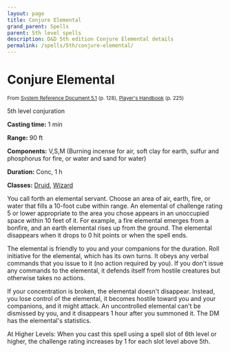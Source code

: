 ```yaml
---
layout: page
title: Conjure Elemental
grand_parent: Spells
parent: 5th level spells 
description: D&D 5th edition Conjure Elemental details
permalink: /spells/5th/conjure-elemental/
---
```


# Conjure Elemental

<small>From <a target="_blank" href="https://media.wizards.com/2016/downloads/DND/SRD-OGL_V5.1.pdf">System Reference Document 5.1</a> (p. 128), <a target="_blank" href="https://dnd.wizards.com/products/tabletop-games/rpg-products/rpg_playershandbook">Player's Handbook</a> (p. 225)</small>


5th level conjuration

**Casting time:** 1 min

**Range:** 90 ft

**Components:** V,S,M (Burning incense for air, soft clay for earth, sulfur and phosphorus for fire, or water and sand for water)

**Duration:** Conc, 1 h

**Classes:** [Druid](/classes/druid/), [Wizard](/classes/wizard/)

You call forth an elemental servant. Choose an area of air, earth, fire, or water that fills a 10-foot cube within range. An elemental of challenge rating 5 or lower appropriate to the area you chose appears in an unoccupied space within 10 feet of it. For example, a fire elemental emerges from a bonfire, and an earth elemental rises up from the ground. The elemental disappears when it drops to 0 hit points or when the spell ends.

   The elemental is friendly to you and your companions for the duration. Roll initiative for the elemental, which has its own turns. It obeys any verbal commands that you issue to it (no action required by you). If you don't issue any commands to the elemental, it defends itself from hostile creatures but otherwise takes no actions.

   If your concentration is broken, the elemental doesn't disappear. Instead, you lose control of the elemental, it becomes hostile toward you and your companions, and it might attack. An uncontrolled elemental can't be dismissed by you, and it disappears 1 hour after you summoned it. The DM has the elemental's statistics.

   At Higher Levels: When you cast this spell using a spell slot of 6th level or higher, the challenge rating increases by 1 for each slot level above 5th.